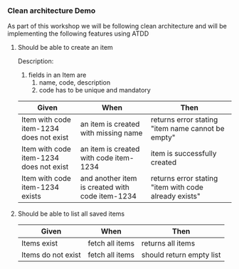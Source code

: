 ### Clean architecture Demo

As part of this workshop we will be following clean architecture and will be implementing the following features using ATDD

1. Should be able to create an item

   Description:
    1. fields in an Item are
        1. name, code, description
        2. code has to be unique and mandatory

   | Given  | When | Then |
   | ------------- | ------------- | -------- |
   | Item with code item-1234 does not exist  | an item is created with missing name  | returns error stating "item name cannot be empty" |
   | Item with code item-1234 does not exist  | an item is created with code item-1234  | item is successfully created |
   | Item with code item-1234 exists  | and another item is created with code item-1234  | returns error stating "item with code already exists"  |

2. Should be able to list all saved items

   | Given  | When | Then |
   | ------------- | ------------- | -------- |
   | Items exist  | fetch all items  | returns all items |
   | Items do not exist  | fetch all items  | should return empty list |
